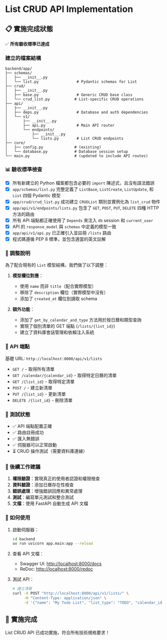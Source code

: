 # List CRUD API Implementation

## 📋 實施完成狀態

✅ **所有驗收標準已達成**

### 建立的檔案結構

```text
backend/app/
├── schemas/
│   ├── __init__.py
│   └── list.py                 # Pydantic schemas for List
├── crud/
│   ├── __init__.py
│   ├── base.py                 # Generic CRUD base class
│   └── crud_list.py           # List-specific CRUD operations
├── api/
│   ├── __init__.py
│   ├── deps.py                 # Database and auth dependencies
│   └── v1/
│       ├── __init__.py
│       ├── api.py              # Main API router
│       └── endpoints/
│           ├── __init__.py
│           └── lists.py        # List CRUD endpoints
├── core/
│   ├── config.py              # (existing)
│   └── database.py            # Database session setup
└── main.py                    # (updated to include API routes)
```

### 📊 驗收標準檢查

- [x] 所有新建立的 Python 檔案都包含必要的 `import` 陳述式，且沒有語法錯誤
- [x] `app/schemas/list.py` 完整定義了 `ListBase`, `ListCreate`, `ListUpdate`, 和 `List` 四個 Pydantic 模型
- [x] `app/crud/crud_list.py` 成功建立 `CRUDList` 類別並實例化為 `list_crud` 物件
- [x] `app/api/v1/endpoints/lists.py` 包含了 `GET`, `POST`, `PUT`, `DELETE` 四種 HTTP 方法的路由
- [x] 所有 API 端點都正確使用了 `Depends` 來注入 `db` session 和 `current_user`
- [x] API 的 `response_model` 與 `schemas` 中定義的模型一致
- [x] `app/api/v1/api.py` 已正確引入並註冊 `/lists` 路由
- [x] 程式碼遵循 PEP 8 標準，並包含適當的英文註解

### 🔧 調整說明

為了配合現有的 `List` 模型結構，我們做了以下調整：

1. **模型欄位對應**：
   - 使用 `name` 而非 `title`（配合實際模型）
   - 移除了 `description` 欄位（實際模型中沒有）
   - 添加了 `created_at` 欄位到讀取 schema

2. **額外功能**：
   - 添加了 `get_by_calendar_and_type` 方法用於按日曆和類型查詢
   - 實現了個別清單的 GET 端點 (`/lists/{list_id}`)
   - 建立了資料庫會話管理和依賴注入系統

### 🚀 API 端點

基礎 URL: `http://localhost:8000/api/v1/lists`

- `GET /` - 取得所有清單
- `GET /calendar/{calendar_id}` - 取得特定日曆的清單
- `GET /{list_id}` - 取得特定清單
- `POST /` - 建立新清單
- `PUT /{list_id}` - 更新清單
- `DELETE /{list_id}` - 刪除清單

### 🔄 測試狀態

- ✅ API 端點配置正確
- ✅ 路由註冊成功
- ✅ 匯入無錯誤
- ✅ 伺服器可以正常啟動
- ⏳ CRUD 操作測試（需要資料庫連線）

### 📝 後續工作建議

1. **權限驗證**：實現真正的使用者認證和權限檢查
2. **資料驗證**：添加日曆存在性檢查
3. **錯誤處理**：增強錯誤回應和異常處理
4. **測試**：編寫單元測試和整合測試
5. **文檔**：使用 FastAPI 自動生成 API 文檔

### 🎯 如何使用

1. 啟動伺服器：

   ```bash
   cd backend
   uv run uvicorn app.main:app --reload
   ```

2. 查看 API 文檔：
   - Swagger UI: <http://localhost:8000/docs>
   - ReDoc: <http://localhost:8000/redoc>

3. 測試 API：

   ```bash
   # 建立清單
   curl -X POST "http://localhost:8000/api/v1/lists/" \
        -H "Content-Type: application/json" \
        -d '{"name": "My Todo List", "list_type": "TODO", "calendar_id": 1}'
   ```

## 🎉 實施完成

List CRUD API 已成功實施，符合所有技術規格要求！
